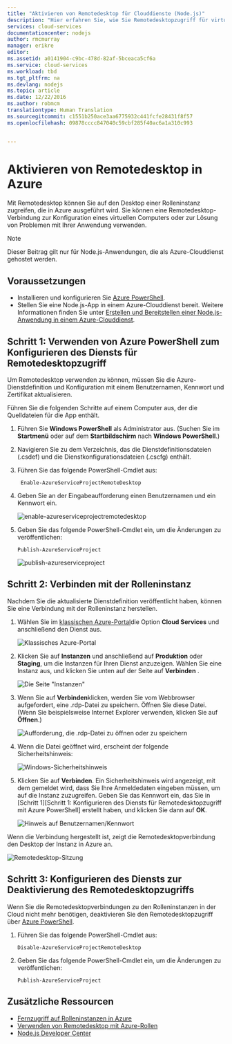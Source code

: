 ```yaml
---
title: "Aktivieren von Remotedesktop für Clouddienste (Node.js)"
description: "Hier erfahren Sie, wie Sie Remotedesktopzugriff für virtuelle Computer aktivieren, die auf Ihrer Azure-Node.js-Anwendung gehostet werden."
services: cloud-services
documentationcenter: nodejs
author: rmcmurray
manager: erikre
editor: 
ms.assetid: a0141904-c9bc-478d-82af-5bceaca5cf6a
ms.service: cloud-services
ms.workload: tbd
ms.tgt_pltfrm: na
ms.devlang: nodejs
ms.topic: article
ms.date: 12/22/2016
ms.author: robmcm
translationtype: Human Translation
ms.sourcegitcommit: c1551b250ace3aa6775932c441fcfe28431f8f57
ms.openlocfilehash: 09878cccc847040c59cbf285f40ac6a1a310c993


---
```

# <a name="enabling-remote-desktop-in-azure"></a>Aktivieren von Remotedesktop in Azure
Mit Remotedesktop können Sie auf den Desktop einer Rolleninstanz zugreifen, die in Azure ausgeführt wird. Sie können eine Remotedesktop-Verbindung zur Konfiguration eines virtuellen Computers oder zur Lösung von Problemen mit Ihrer Anwendung verwenden.

> [!NOTE]
> Dieser Beitrag gilt nur für Node.js-Anwendungen, die als Azure-Clouddienst gehostet werden.
> 
> 

## <a name="prerequisites"></a>Voraussetzungen
* Installieren und konfigurieren Sie [Azure PowerShell](/powershell/azureps-cmdlets-docs).
* Stellen Sie eine Node.js-App in einem Azure-Clouddienst bereit. Weitere Informationen finden Sie unter [Erstellen und Bereitstellen einer Node.js-Anwendung in einem Azure-Clouddienst](cloud-services-nodejs-develop-deploy-app.md).

## <a name="step-1-use-azure-powershell-to-configure-the-service-for-remote-desktop-access"></a>Schritt 1: Verwenden von Azure PowerShell zum Konfigurieren des Diensts für Remotedesktopzugriff
Um Remotedesktop verwenden zu können, müssen Sie die Azure-Dienstdefinition und Konfiguration mit einem Benutzernamen, Kennwort und Zertifikat aktualisieren. 

Führen Sie die folgenden Schritte auf einem Computer aus, der die Quelldateien für die App enthält.

1. Führen Sie **Windows PowerShell** als Administrator aus. (Suchen Sie im **Startmenü** oder auf dem **Startbildschirm** nach **Windows PowerShell**.)
2. Navigieren Sie zu dem Verzeichnis, das die Dienstdefinitionsdateien (.csdef) und die Dienstkonfigurationsdateien (.cscfg) enthält.
3. Führen Sie das folgende PowerShell-Cmdlet aus:
   
        Enable-AzureServiceProjectRemoteDesktop
4. Geben Sie an der Eingabeaufforderung einen Benutzernamen und ein Kennwort ein.
   
    ![enable-azureserviceprojectremotedesktop][enable-rdp]
5. Geben Sie das folgende PowerShell-Cmdlet ein, um die Änderungen zu veröffentlichen:
   
       Publish-AzureServiceProject
   
   ![publish-azureserviceproject][publish-project]

## <a name="step-2-connect-to-the-role-instance"></a>Schritt 2: Verbinden mit der Rolleninstanz
Nachdem Sie die aktualisierte Dienstdefinition veröffentlicht haben, können Sie eine Verbindung mit der Rolleninstanz herstellen.

1. Wählen Sie im [klassischen Azure-Portal]die Option **Cloud Services** und anschließend den Dienst aus.
   
   ![Klassisches Azure-Portal][cloud-services]
2. Klicken Sie auf **Instanzen** und anschließend auf **Produktion** oder **Staging**, um die Instanzen für Ihren Dienst anzuzeigen. Wählen Sie eine Instanz aus, und klicken Sie unten auf der Seite auf **Verbinden** .
   
   ![Die Seite "Instanzen"][3]
3. Wenn Sie auf **Verbinden**klicken, werden Sie vom Webbrowser aufgefordert, eine .rdp-Datei zu speichern. Öffnen Sie diese Datei. (Wenn Sie beispielsweise Internet Explorer verwenden, klicken Sie auf **Öffnen**.)
   
   ![Aufforderung, die .rdp-Datei zu öffnen oder zu speichern][4]
4. Wenn die Datei geöffnet wird, erscheint der folgende Sicherheitshinweis:
   
   ![Windows-Sicherheitshinweis][5]
5. Klicken Sie auf **Verbinden**. Ein Sicherheitshinweis wird angezeigt, mit dem gemeldet wird, dass Sie Ihre Anmeldedaten eingeben müssen, um auf die Instanz zuzugreifen. Geben Sie das Kennwort ein, das Sie in [Schritt 1][Schritt 1: Konfigurieren des Diensts für Remotedesktopzugriff mit Azure PowerShell] erstellt haben, und klicken Sie dann auf **OK**.
   
   ![Hinweis auf Benutzernamen/Kennwort][6]

Wenn die Verbindung hergestellt ist, zeigt die Remotedesktopverbindung den Desktop der Instanz in Azure an. 

![Remotedesktop-Sitzung][7]

## <a name="step-3-configure-the-service-to-disable-remote-desktop-access"></a>Schritt 3: Konfigurieren des Diensts zur Deaktivierung des Remotedesktopzugriffs
Wenn Sie die Remotedesktopverbindungen zu den Rolleninstanzen in der Cloud nicht mehr benötigen, deaktivieren Sie den Remotedesktopzugriff über [Azure PowerShell].

1. Führen Sie das folgende PowerShell-Cmdlet aus:
   
       Disable-AzureServiceProjectRemoteDesktop
2. Geben Sie das folgende PowerShell-Cmdlet ein, um die Änderungen zu veröffentlichen:
   
       Publish-AzureServiceProject

## <a name="additional-resources"></a>Zusätzliche Ressourcen
* [Fernzugriff auf Rolleninstanzen in Azure] 
* [Verwenden von Remotedesktop mit Azure-Rollen]
* [Node.js Developer Center](/develop/nodejs/)

[Azure PowerShell]: http://go.microsoft.com/?linkid=9790229&clcid=0x409

[klassischen Azure-Portal]: http://manage.windowsazure.com
[publish-project]: ./media/cloud-services-nodejs-enable-remote-desktop/publish-rdp.png
[enable-rdp]: ./media/cloud-services-nodejs-enable-remote-desktop/enable-rdp.png
[cloud-services]: ./media/cloud-services-nodejs-enable-remote-desktop/cloud-services-remote.png
[3]: ./media/cloud-services-nodejs-enable-remote-desktop/cloud-service-instance.png
[4]: ./media/cloud-services-nodejs-enable-remote-desktop/rdp-open.png
[5]: ./media/cloud-services-nodejs-enable-remote-desktop/remote-desktop-12.png
[6]: ./media/cloud-services-nodejs-enable-remote-desktop/remote-desktop-13.png
[7]: ./media/cloud-services-nodejs-enable-remote-desktop/remote-desktop-14.png

[Fernzugriff auf Rolleninstanzen in Azure]: http://msdn.microsoft.com/library/windowsazure/hh124107.aspx
[Verwenden von Remotedesktop mit Azure-Rollen]: http://msdn.microsoft.com/library/windowsazure/gg443832.aspx



<!--HONumber=Dec16_HO2-->


